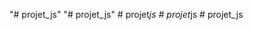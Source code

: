 "# projet_js" 
"# projet_js" 
#   p r o j e t _ j s  
 #   p r o j e t _ j s  
 #   p r o j e t _ j s  
 